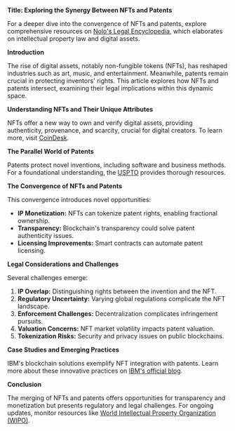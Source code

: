 **Title: Exploring the Synergy Between NFTs and Patents**

For a deeper dive into the convergence of NFTs and patents, explore comprehensive resources on [Nolo's Legal Encyclopedia](https://www.nolo.com/legal-encyclopedia/nft-patents), which elaborates on intellectual property law and digital assets.

**Introduction**

The rise of digital assets, notably non-fungible tokens (NFTs), has reshaped industries such as art, music, and entertainment. Meanwhile, patents remain crucial in protecting inventors' rights. This article explores how NFTs and patents intersect, examining their legal implications within this dynamic space.

**Understanding NFTs and Their Unique Attributes**

NFTs offer a new way to own and verify digital assets, providing authenticity, provenance, and scarcity, crucial for digital creators. To learn more, visit [CoinDesk](https://www.coindesk.com/learn/what-are-nfts/).

**The Parallel World of Patents**

Patents protect novel inventions, including software and business methods. For a foundational understanding, the [USPTO](https://www.uspto.gov/patents/basics) provides thorough resources.

**The Convergence of NFTs and Patents**

This convergence introduces novel opportunities:
- **IP Monetization:** NFTs can tokenize patent rights, enabling fractional ownership.
- **Transparency:** Blockchain's transparency could solve patent authenticity issues.
- **Licensing Improvements:** Smart contracts can automate patent licensing.

**Legal Considerations and Challenges**

Several challenges emerge:
1. **IP Overlap:** Distinguishing rights between the invention and the NFT.
2. **Regulatory Uncertainty:** Varying global regulations complicate the NFT landscape.
3. **Enforcement Challenges:** Decentralization complicates infringement pursuits.
4. **Valuation Concerns:** NFT market volatility impacts patent valuation.
5. **Tokenization Risks:** Security and privacy issues on public blockchains.

**Case Studies and Emerging Practices**

IBM's blockchain solutions exemplify NFT integration with patents. Learn more about these innovative practices on [IBM's official blog](https://www.ibm.com/blogs/blockchain).

**Conclusion**

The merging of NFTs and patents offers opportunities for transparency and monetization but presents regulatory and legal challenges. For ongoing updates, monitor resources like [World Intellectual Property Organization (WIPO)](https://www.wipo.int/portal/en/news/).